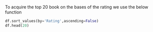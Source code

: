 To  acquire the top 20 book on the bases of the rating we use the below function
```python
df.sort_values(by='Rating',ascending=False)
df.head(20)
```
